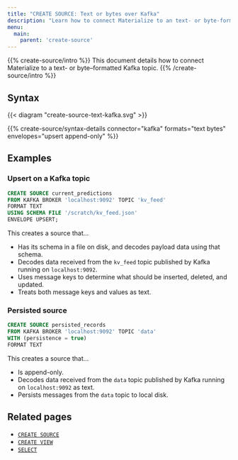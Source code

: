 ```yaml
---
title: "CREATE SOURCE: Text or bytes over Kafka"
description: "Learn how to connect Materialize to an text- or byte-formatted Kafka topic"
menu:
  main:
    parent: 'create-source'
---
```


{{% create-source/intro %}}
This document details how to connect Materialize to a text- or byte–formatted
Kafka topic.
{{% /create-source/intro %}}

## Syntax

{{< diagram "create-source-text-kafka.svg" >}}

{{% create-source/syntax-details connector="kafka" formats="text bytes" envelopes="upsert append-only" %}}

## Examples

### Upsert on a Kafka topic

```sql
CREATE SOURCE current_predictions
FROM KAFKA BROKER 'localhost:9092' TOPIC 'kv_feed'
FORMAT TEXT
USING SCHEMA FILE '/scratch/kv_feed.json'
ENVELOPE UPSERT;
```

This creates a source that...

- Has its schema in a file on disk, and decodes payload data using that schema.
- Decodes data received from the `kv_feed` topic published by Kafka running on
  `localhost:9092`.
- Uses message keys to determine what should be inserted, deleted, and updated.
- Treats both message keys and values as text.

### Persisted source

```sql
CREATE SOURCE persisted_records
FROM KAFKA BROKER 'localhost:9092' TOPIC 'data'
WITH (persistence = true)
FORMAT TEXT
```

This creates a source that...

- Is append-only.
- Decodes data received from the `data` topic published by Kafka running on
  `localhost:9092` as text.
- Persists messages from the `data` topic to local disk.

## Related pages

- [`CREATE SOURCE`](../)
- [`CREATE VIEW`](../../create-view)
- [`SELECT`](../../select)
